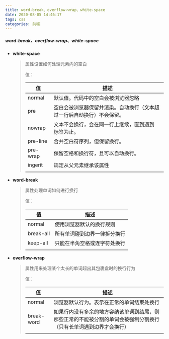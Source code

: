 ```yaml
---
title: word-break、overflow-wrap、white-space
date: 2020-08-05 14:46:17
tags: css
categories: 前端
---
```


##### **word-break、overflow-wrap、white-space**

> [本文参考]: https://juejin.im/post/5b8905456fb9a01a105966b4

- **white-space**

  > 属性设置如何处理元素内的空白
  >
  > 值：
  >
  > | 值       | 描述                                                         |
  > | -------- | ------------------------------------------------------------ |
  > | normal   | 默认值。代码中的空白会被浏览器忽略                           |
  > | pre      | 空白会被浏览器保留并渲染。自动换行（文本超过一行后自动换行）不会保留。 |
  > | nowrap   | 文本不会换行，会在同一行上继续，直到遇到<br>标签为止。       |
  > | pre-line | 合并空白符序列，但保留换行。                                 |
  > | pre-wrap | 保留空格和换行符，且可以自动换行。                           |
  > | ingerit  | 规定从父元素继承该属性                                       |
  > |          |                                                              |
  >
  > 

- **word-break**

  > 属性处理单词如何进行换行
  >
  > 值：
  >
  > | 值        | 描述                         |
  > | --------- | ---------------------------- |
  > | normal    | 使用浏览器默认的换行规则     |
  > | break-all | 所有单词碰到边界一律拆分换行 |
  > | keep-all  | 只能在半角空格或连字符处换行 |
  > |           |                              |

- **overflow-wrap**

  > 属性用来处理某个太长的单词超出其包裹盒时的换行行为
  >
  > 值：
  >
  > | 值       | 描述                                       |
  > | -------- | ------------------------------------------ |
  > | normal   | 浏览器默认行为。表示在正常的单词结束处换行 |
  > | break-word | 如果行内没有多余的地方容纳该单词到结尾，则那些正常的不能被分割的单词会被强制分割换行（只有长单词遇到边界才会换行） |
  > |          |                                            |
  > 
  >